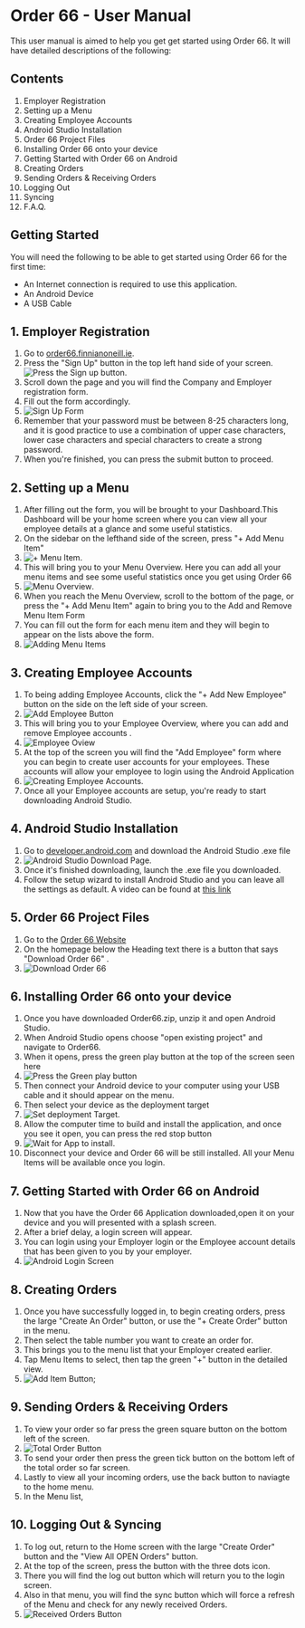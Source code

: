 # Order 66 - User Manual

This user manual is aimed to help you get get started using Order 66. It will have detailed descriptions of the following:

## Contents
1. Employer Registration
2. Setting up a Menu
3. Creating Employee Accounts
4. Android Studio Installation
5. Order 66 Project Files
6. Installing Order 66 onto your device
7. Getting Started with Order 66 on Android
8. Creating Orders
9. Sending Orders & Receiving Orders
10. Logging Out
11. Syncing
12. F.A.Q.

## Getting Started

You will need the following to be able to get started using Order 66 for the first time:

* An Internet connection is required to use this application.
* An Android Device
* A USB Cable

## 1. Employer Registration
1. Go to [order66.finnianoneill.ie](http://www.order66.finnianoneill.ie).
2. Press the "Sign Up" button in the top left hand side of your screen. ![Press the Sign up button](./images/pressSignUpBtn.jpg).
3. Scroll down the page and you will find the Company and Employer registration form.
4. Fill out the form accordingly. 
5. ![Sign Up Form](./images/signUpForm.jpg)
6. Remember that your password must be between 8-25 characters long, and it is good practice to use a combination of upper case characters, lower case characters and special characters to create a strong password.
7. When you're finished, you can press the submit button to proceed.

## 2. Setting up a Menu
1. After filling out the form, you will be brought to your Dashboard.This Dashboard will be your home screen where you can view all your employee details at a glance and some useful statistics.
2. On the sidebar on the lefthand side of the screen, press "+ Add Menu Item" 
4. ![+ Menu Item](./images/addMenuItem.jpg).
5. This will bring you to your Menu Overview. Here you can add all your menu items and see some useful statistics once you get using Order 66 
6. ![Menu Overview](./images/menuOverview.jpg).
7. When you reach the Menu Overview, scroll to the bottom of the page, or press the "+ Add Menu Item" again to bring you to the Add and Remove Menu Item Form 
8. You can fill out the form for each menu item and they will begin to appear on the lists above the form. 
9. ![Adding Menu Items](./images/newMenuItems.jpg)

## 3. Creating Employee Accounts
1. To being adding Employee Accounts, click the "+ Add New Employee" button on the side on the left side of your screen.
2. ![Add Employee Button](./images/addEmployee.jpg)
3. This will bring you to your Employee Overview, where you can add and remove Employee accounts .
4. ![Employee Oview](./images/employeeOverview.jpg) 
5. At the top of the screen you will find the "Add Employee" form where you can begin to create user accounts for your employees. These accounts will allow your employee to login using the Android Application 
6. ![Creating Employee Accounts](./images/creatingEmployeeAccount.jpg).
7. Once all your Employee accounts are setup, you're ready to start downloading Android Studio.

## 4. Android Studio Installation
1. Go to [developer.android.com](https://developer.android.com/studio/index.html) and download the Android Studio .exe file 
2. ![Android Studio Download Page](./images/androidStudioDownload.jpg).
3. Once it's finished downloading, launch the .exe file you downloaded.
3. Follow the setup wizard to install Android Studio and you can leave all the settings as default. A video can be found at [this link](https://developer.android.com/studio/install.html)

## 5. Order 66 Project Files
1. Go to the [Order 66 Website](http://www.order66.finnianoneill.ie)
2. On the homepage below the Heading text there is a button that says "Download Order 66" .
3. ![Download Order 66](./images/downloadOrder66.jpg)

## 6. Installing Order 66 onto your device
1. Once you have downloaded Order66.zip, unzip it and open Android Studio.
2. When Android Studio opens choose "open existing project" and navigate to Order66.
3. When it opens, press the green play button at the top of the screen seen here 
4. ![Press the Green play button](./images/pressPlayButton.jpg)
4. Then connect your Android device to your computer using your USB cable and it should appear on the menu.
5. Then select your device as the deployment target 
6. ![Set deployment Target](./images/selectDeploymentDevice.jpg).
7. Allow the computer time to build and install the application, and once you see it open, you can press the red stop button 
8. ![Wait for App to install](./images/waitForInstall.jpg).
7. Disconnect your device and Order 66 will be still installed. All your Menu Items will be available once you login.

## 7. Getting Started with Order 66 on Android
1. Now that you have the Order 66 Application downloaded,open it on your device and you will presented with a splash screen.
2. After a brief delay, a login screen will appear.
3. You can login using your Employer login or the Employee account details that has been given to you by your employer.
4.  ![Android Login Screen](./images/androidLogin.jpg)

## 8. Creating Orders
1. Once you have successfully logged in, to begin creating orders, press the large "Create An Order" button, or use the "+ Create Order" button in the menu.
2. Then select the table number you want to create an order for.
3. This brings you to the menu list that your Employer created earlier.
4. Tap Menu Items to select, then tap the green "+" button in the detailed view.
5. ![Add Item Button](./images/addItemButton.jpg);

## 9. Sending Orders & Receiving Orders
1. To view your order so far press the green square button on the bottom left of the screen. 
2. ![Total Order Button](./images/viewTotalOrder.jpg)
3. To send your order then press the green tick button on the bottom left of the total order so far screen. 
4. Lastly to view all your incoming orders, use the back button to naviagte to the home menu.
5. In the Menu list, 

## 10. Logging Out & Syncing
1. To log out, return to the Home screen with the large "Create Order" button and the "View All OPEN Orders" button.
2. At the top of the screen, press the button with the three dots icon.
3. There you will find the log out button which will return you to the login screen.
4. Also in that menu, you will find the sync button which will force a refresh of the Menu and check for any newly received Orders.
5. ![Received Orders Button](./images/receivedOrdersButton.jpg)

